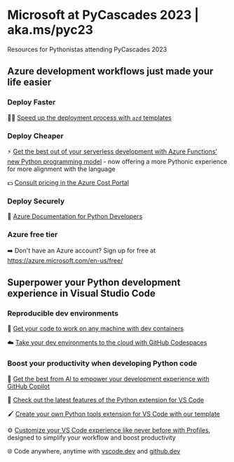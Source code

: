 # Microsoft at PyCascades 2023 | aka.ms/pyc23
Resources for Pythonistas attending PyCascades 2023

## Azure development workflows just made your life easier

### Deploy Faster 

🏃‍♀️ [Speed up the deployment process with `azd` templates](https://azure.github.io/awesome-azd/) 

### Deploy Cheaper

⚡ [Get the best out of your serverless development with Azure Functions' new Python programming model](https://learn.microsoft.com/en-us/azure/azure-functions/functions-bindings-triggers-python) - now offering a more Pythonic experience for more alignment with the language

💵 [Consult pricing in the Azure Cost Portal](https://azure.microsoft.com/pricing/calculator/)

### Deploy Securely
📑 [Azure Documentation for Python Developers](https://azure.microsoft.com/en-us/resources/developers/python/)

###  Azure free tier 
➡️ Don't have an Azure account? Sign up for free at https://azure.microsoft.com/en-us/free/

## Superpower your Python development experience in Visual Studio Code

### Reproducible dev environments

📂 [Get your code to work on any machine with dev containers](https://code.visualstudio.com/docs/devcontainers/containers)

☁️ [Take your dev environments to the cloud with GitHub Codespaces](https://code.visualstudio.com/docs/remote/codespaces)

### Boost your productivity when developing Python code 
🧠 [Get the best from AI to empower your development experience with GitHub Copilot](https://code.visualstudio.com/docs/editor/artificial-intelligence)

🐍 [Check out the latest features of the Python extension for VS Code](https://devblogs.microsoft.com/python/)

🖌️ [Create your own Python tools extension for VS Code with our template](https://github.com/microsoft/vscode-python-tools-extension-template)

⚙️ [Customize your VS Code experience like never before with Profiles](https://code.visualstudio.com/docs/editor/profiles), designed to simplify your workflow and boost productivity

🌐 Code anywhere, anytime with [vscode.dev](https://vscode.dev/) and [github.dev](https://github.dev/)  




